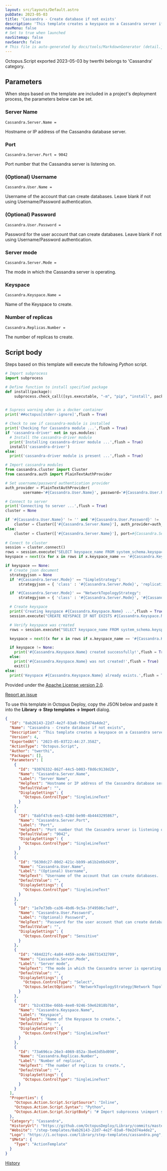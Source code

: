 ```yaml
---
layout: src/layouts/Default.astro
pubDate: 2023-05-03
title: 'Cassandra - Create database if not exists'
description: 'This template creates a keyspace on a Cassandra server if it doesn't already exist.  **Note** this template is written in Python and requires that `pip` is installed to function correctly.,'
navMenu: false
# Set to true when launched
navSitemap: false
navSearch: false
# This file is auto-generated by docs/tools/MarkdownGenerator (detail.js)
---
```


Octopus.Script exported 2023-05-03 by twerthi belongs to 'Cassandra' category.

## Parameters

When steps based on the template are included in a project's deployment process, the parameters below can be set.


<div class="param">

### Server Name

`Cassandra.Server.Name = `

Hostname or IP address of the Cassandra database server.

</div>
        
<div class="param">

### Port

`Cassandra.Server.Port = 9042`

Port number that the Cassandra server is listening on.

</div>
        
<div class="param">

### (Optional) Username

`Cassandra.User.Name = `

Username of the account that can create databases.  Leave blank if not using Username/Password authentication.

</div>
        
<div class="param">

### (Optional) Password

`Cassandra.User.Password = `

Password for the user account that can create databases.  Leave blank if not using Username/Password authentication.

</div>
        
<div class="param">

### Server mode

`Cassandra.Server.Mode = `

The mode in which the Cassandra server is operating.

</div>
        
<div class="param">

### Keyspace

`Cassandra.Keyspace.Name = `

Name of the Keyspace to create.

</div>
        
<div class="param">

### Number of replicas

`Cassandra.Replicas.Number = `

The number of replicas to create.

</div>
        

## Script body

Steps based on this template will execute the following *Python* script.

```python
# Import subprocess 
import subprocess

# Define function to install specified package
def install(package):
    subprocess.check_call([sys.executable, "-m", "pip", "install", package])


# Supress warning when in a docker container
print('##octopus[stderr-ignore]',flush = True)    
    
# Check to see if cassandra-module is installed
print('Checking for Cassandra module ...',flush = True)
if 'cassandra-driver' not in sys.modules:
  # Install the cassandra-driver module
  print('Installing cassandra-driver module ...',flush = True)
  install('cassandra-driver')
else:
  print('cassandra-driver module is present ...',flush = True)

# Import cassandra modules
from cassandra.cluster import Cluster
from cassandra.auth import PlainTextAuthProvider

# Set username/password authentication provider
auth_provider = PlainTextAuthProvider(
        username='#{Cassandra.User.Name}', password='#{Cassandra.User.Password}')

# Connect to server
print('Connecting to server ...',flush = True)
cluster = None

if '#{Cassandra.User.Name}' != '' and '#{Cassandra.User.Password}' != '':
	cluster = Cluster(['#{Cassandra.Server.Name}'], auth_provider=auth_provider, port=#{Cassandra.Server.Port})
else:
	cluster = Cluster(['#{Cassandra.Server.Name}'], port=#{Cassandra.Server.Port})
                    
# Conect to cluster
session = cluster.connect()
rows = session.execute("SELECT keyspace_name FROM system_schema.keyspaces;")
keyspace = next((x for x in rows if x.keyspace_name == '#{Cassandra.Keyspace.Name}'), None)

if keyspace == None:
  # Create json document
  strategyjson = None
  if '#{Cassandra.Server.Mode}' == "SimpleStrategy":
      strategyjson = { 'class' : '#{Cassandra.Server.Mode}', 'replication_factor': '#{Cassandra.Replicas.Number}' }

  if '#{Cassandra.Server.Mode}' == "NetworkTopologyStrategy":
      strategyjson = { 'class' : '#{Cassandra.Server.Mode}', '#{Cassandra.Server.Name}' : '#{Cassandra.Replicas.Number}'}

  # Create keyspace
  print('Creating keyspace #{Cassandra.Keyspace.Name} ...',flush = True)
  session.execute("CREATE KEYSPACE IF NOT EXISTS #{Cassandra.Keyspace.Name} WITH REPLICATION = {0};".format(strategyjson))

  # Verify keyspace was created
  rows = session.execute("SELECT keyspace_name FROM system_schema.keyspaces;")

  keyspace = next((x for x in rows if x.keyspace_name == '#{Cassandra.Keyspace.Name}'), None)

  if keyspace != None:
    print('#{Cassandra.Keyspace.Name} created successfully!',flush = True)
  else:
    print('#{Cassandra.Keyspace.Name} was not created!',flush = True)
    exit(1)
else:
  print('Keyspace #{Cassandra.Keyspace.Name} already exists.',flush = True)
```

Provided under the [Apache License version 2.0](https://github.com/OctopusDeploy/Library/blob/master/LICENSE.txt).

[Report an issue](https://github.com/OctopusDeploy/Library/issues/new?assignees=&labels=&projects=&template=bug-report.yml&title=Issue%20with%20Cassandra%20-%20Create%20database%20if%20not%20exists&step-template=Cassandra%20-%20Create%20database%20if%20not%20exists)

<div class="get-json">

To use this template in Octopus Deploy, copy the JSON below and paste it into the **Library → Step templates → Import** dialog.

```json
{
  "Id": "8ab26143-22d7-4e2f-83a8-f0e2d74a4de2",
  "Name": "Cassandra - Create database if not exists",
  "Description": "This template creates a keyspace on a Cassandra server if it doesn't already exist.  **Note** this template is written in Python and requires that `pip` is installed to function correctly.,",
  "Version": 4,
  "ExportedAt": "2023-05-03T22:44:27.358Z",
  "ActionType": "Octopus.Script",
  "Author": "twerthi",
  "Packages": [],
  "Parameters": [
    {
      "Id": "93076332-862f-44c5-b003-f8d6c9138d2b",
      "Name": "Cassandra.Server.Name",
      "Label": "Server Name",
      "HelpText": "Hostname or IP address of the Cassandra database server.",
      "DefaultValue": "",
      "DisplaySettings": {
        "Octopus.ControlType": "SingleLineText"
      }
    },
    {
      "Id": "8abf47c6-eec5-428d-be90-4b4443295867",
      "Name": "Cassandra.Server.Port",
      "Label": "Port",
      "HelpText": "Port number that the Cassandra server is listening on.",
      "DefaultValue": "9042",
      "DisplaySettings": {
        "Octopus.ControlType": "SingleLineText"
      }
    },
    {
      "Id": "5630dc27-80d2-421c-bb99-a61b2e6bd439",
      "Name": "Cassandra.User.Name",
      "Label": "(Optional) Username",
      "HelpText": "Username of the account that can create databases.  Leave blank if not using Username/Password authentication.",
      "DefaultValue": "",
      "DisplaySettings": {
        "Octopus.ControlType": "SingleLineText"
      }
    },
    {
      "Id": "1e7e73db-ca36-4bd6-9c5a-3f49506c7adf",
      "Name": "Cassandra.User.Password",
      "Label": "(Optional) Password",
      "HelpText": "Password for the user account that can create databases.  Leave blank if not using Username/Password authentication.",
      "DefaultValue": "",
      "DisplaySettings": {
        "Octopus.ControlType": "Sensitive"
      }
    },
    {
      "Id": "484d22fc-4a84-4459-ac4e-166731432709",
      "Name": "Cassandra.Server.Mode",
      "Label": "Server mode",
      "HelpText": "The mode in which the Cassandra server is operating.",
      "DefaultValue": "",
      "DisplaySettings": {
        "Octopus.ControlType": "Select",
        "Octopus.SelectOptions": "NetworkTopologyStrategy|Network Topology Strategy\nSimpleStrategy|Simple Strategy"
      }
    },
    {
      "Id": "b2c433be-66bb-4ee0-9246-59e62818b7bb",
      "Name": "Cassandra.Keyspace.Name",
      "Label": "Keyspace",
      "HelpText": "Name of the Keyspace to create.",
      "DefaultValue": "",
      "DisplaySettings": {
        "Octopus.ControlType": "SingleLineText"
      }
    },
    {
      "Id": "73a696ca-26e3-4069-852a-3be63d5bd090",
      "Name": "Cassandra.Replicas.Number",
      "Label": "Number of replicas",
      "HelpText": "The number of replicas to create.",
      "DefaultValue": "",
      "DisplaySettings": {
        "Octopus.ControlType": "SingleLineText"
      }
    }
  ],
  "Properties": {
    "Octopus.Action.Script.ScriptSource": "Inline",
    "Octopus.Action.Script.Syntax": "Python",
    "Octopus.Action.Script.ScriptBody": "# Import subprocess \nimport subprocess\n\n# Define function to install specified package\ndef install(package):\n    subprocess.check_call([sys.executable, \"-m\", \"pip\", \"install\", package])\n\n\n# Supress warning when in a docker container\nprint('##octopus[stderr-ignore]',flush = True)    \n    \n# Check to see if cassandra-module is installed\nprint('Checking for Cassandra module ...',flush = True)\nif 'cassandra-driver' not in sys.modules:\n  # Install the cassandra-driver module\n  print('Installing cassandra-driver module ...',flush = True)\n  install('cassandra-driver')\nelse:\n  print('cassandra-driver module is present ...',flush = True)\n\n# Import cassandra modules\nfrom cassandra.cluster import Cluster\nfrom cassandra.auth import PlainTextAuthProvider\n\n# Set username/password authentication provider\nauth_provider = PlainTextAuthProvider(\n        username='#{Cassandra.User.Name}', password='#{Cassandra.User.Password}')\n\n# Connect to server\nprint('Connecting to server ...',flush = True)\ncluster = None\n\nif '#{Cassandra.User.Name}' != '' and '#{Cassandra.User.Password}' != '':\n\tcluster = Cluster(['#{Cassandra.Server.Name}'], auth_provider=auth_provider, port=#{Cassandra.Server.Port})\nelse:\n\tcluster = Cluster(['#{Cassandra.Server.Name}'], port=#{Cassandra.Server.Port})\n                    \n# Conect to cluster\nsession = cluster.connect()\nrows = session.execute(\"SELECT keyspace_name FROM system_schema.keyspaces;\")\nkeyspace = next((x for x in rows if x.keyspace_name == '#{Cassandra.Keyspace.Name}'), None)\n\nif keyspace == None:\n  # Create json document\n  strategyjson = None\n  if '#{Cassandra.Server.Mode}' == \"SimpleStrategy\":\n      strategyjson = { 'class' : '#{Cassandra.Server.Mode}', 'replication_factor': '#{Cassandra.Replicas.Number}' }\n\n  if '#{Cassandra.Server.Mode}' == \"NetworkTopologyStrategy\":\n      strategyjson = { 'class' : '#{Cassandra.Server.Mode}', '#{Cassandra.Server.Name}' : '#{Cassandra.Replicas.Number}'}\n\n  # Create keyspace\n  print('Creating keyspace #{Cassandra.Keyspace.Name} ...',flush = True)\n  session.execute(\"CREATE KEYSPACE IF NOT EXISTS #{Cassandra.Keyspace.Name} WITH REPLICATION = {0};\".format(strategyjson))\n\n  # Verify keyspace was created\n  rows = session.execute(\"SELECT keyspace_name FROM system_schema.keyspaces;\")\n\n  keyspace = next((x for x in rows if x.keyspace_name == '#{Cassandra.Keyspace.Name}'), None)\n\n  if keyspace != None:\n    print('#{Cassandra.Keyspace.Name} created successfully!',flush = True)\n  else:\n    print('#{Cassandra.Keyspace.Name} was not created!',flush = True)\n    exit(1)\nelse:\n  print('Keyspace #{Cassandra.Keyspace.Name} already exists.',flush = True)"
  },
  "Category": "Cassandra",
  "HistoryUrl": "https://github.com/OctopusDeploy/Library/commits/master/step-templates//opt/buildagent/work/75443764cd38076d/step-templates/cassandra-create-keyspace.json",
  "Website": "/step-templates/8ab26143-22d7-4e2f-83a8-f0e2d74a4de2",
  "Logo": "https://i.octopus.com/library/step-templates/cassandra.png",
  "$Meta": {
    "Type": "ActionTemplate"
  }
}
```

[History](https://github.com/OctopusDeploy/Library/commits/master/step-templates/https://github.com/OctopusDeploy/Library/commits/master/step-templates//opt/buildagent/work/75443764cd38076d/step-templates/cassandra-create-keyspace.json)

</div>
